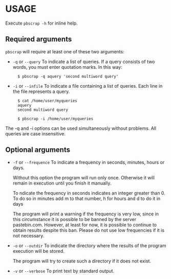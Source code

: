 USAGE
=====

Execute `pbscrap -h` for inline help.

## Required arguments

`pbscrap` will require at least one of these two arguments:

* `-q` or `--query`
    To indicate a list of queries. If a query consists of two words, you must
    enter quotation marks. In this way:

        $ pbscrap -q aquery 'second multiword query'

* `-i` or `--infile`
    To indicate a file containing a list of queries. Each line in the file
    represents a query.

        $ cat /home/user/myqueries
        aquery
        second multiword query

        $ pbscrap -i /home/user/myqueries

The -q and -i options can be used simultaneously without problems. All queries
are case insensitive.

## Optional arguments

* `-f` or `--frequence`
    To indicate a frequency in seconds, minutes, hours or days.

    Without this option the program will run only once. Otherwise it will
    remain in execution until you finish it manually.

    To ndicate the frequency in seconds indicates an integer greater than 0.
    To do so in minutes add m to that number, h for hours and d to do it in days

    The program will print a warning if the frequency is very low, since in
    this circumstance it is possible to be banned by the server pastebin.com.
    However, at least for now, it is possible to continue to obtain results
    despite this ban. Please do not use low frequencies if it is not necessary.

* `-o` or `--outdir`
    To indicate the directory where the results of the program execution will
    be stored.

    The program will try to create such a directory if it does not exist.

* `-v` or `--verbose`
    To print text by standard output.
